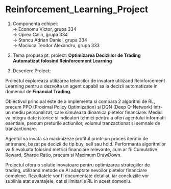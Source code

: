 # Reinforcement_Learning_Project

1. Componenta echipei:\
   -> Economu Victor, grupa 334\
   -> Oprea Calin, grupa 334\
   -> Stancu Adrian Daniel, grupa 334\
   -> Maciuca Teodor Alexandru, grupa 333

2. Tema propusa pt. proiect: **Optimizarea Deciziilor de Trading Automatizat folosind Reinforcement Learning**

3. Descriere Proiect:

Proiectul exploreaza utilizarea tehnicilor de invatare utilizand Reinforcement Learning pentru a dezvolta un agent capabil sa ia decizii automatizate in domeniul de **Financial Trading**.

Obiectivul principal este de a implementa si compara 2 algoritmi de RL, precum PPO (Proximal Policy Optimization) si DQN (Deep Q-Network) intr-un mediu personalizat, care simuleaza dinamica pietelor financiare. Mediul va integra date istorice si indicatori tehnici pentru a oferi agentului informatii esentiale, precum preturile actiunilor, volumul tranzactionat si semnale de tranzactionare.

Agentul va invata sa maximizeze profitul printr-un proces iterativ de antrenare, bazat pe decizii de tip buy, sell sau hold. Performanta algoritmilor va fi evaluata folosind metrici financiare relevante, cum ar fi: Cumulative Reward, Sharpe Ratio, precum si Maximum DrawDown.

Proiectul ofera o solutie inovatoare pentru optimizarea strategiilor de trading, utilizand metode de AI adaptate nevoilor pietelor financiare complexe. Rezultatele vor fi documentate detaliat, iar concluziile vor sublinia atat avantajele, cat si limitarile RL in acest domeniu.

   
